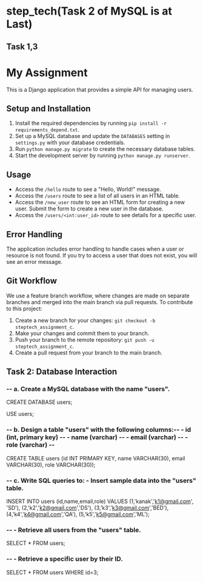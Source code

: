 # step_tech(Task 2 of MySQL is at Last)

## Task 1,3

# My Assignment

This is a Django application that provides a simple API for managing users.

## Setup and Installation

1. Install the required dependencies by running `pip install -r requirements_depend.txt`. 
2. Set up a MySQL database and update the `DATABASES` setting in `settings.py` with your database credentials.
3. Run `python manage.py migrate` to create the necessary database tables.
4. Start the development server by running `python manage.py runserver`.

## Usage

- Access the `/hello` route to see a "Hello, World!" message.
- Access the `/users` route to see a list of all users in an HTML table.
- Access the `/new_user` route to see an HTML form for creating a new user. Submit the form to create a new user in the database.
- Access the `/users/<int:user_id>` route to see details for a specific user.

## Error Handling

The application includes error handling to handle cases when a user or resource is not found. If you try to access a user that does not exist, you will see an error message.

## Git Workflow

We use a feature branch workflow, where changes are made on separate branches and merged into the main branch via pull requests. To contribute to this project:
1. Create a new branch for your changes: `git checkout -b steptech_assignment_c`.
2. Make your changes and commit them to your branch.
3. Push your branch to the remote repository: `git push -u steptech_assignment_c`.
4. Create a pull request from your branch to the main branch.




## Task 2: Database Interaction 
###  -- a. Create a MySQL database with the name "users". 
CREATE DATABASE users;

 
USE users;

### -- b. Design a table "users" with the following columns:--  - id (int, primary key)  -- - name (varchar) --  - email (varchar) --  - role (varchar) -- 
CREATE TABLE users (id  INT PRIMARY KEY,
name VARCHAR(30),
email VARCHAR(30),
role VARCHAR(30));


### --  c. Write SQL queries to:  - Insert sample data into the "users" table. 
INSERT INTO users (id,name,email,role) VALUES
(1,'kanak','k1@gmail.com', 'SD'),
(2,'k2','k2@gmail.com','DS'),
(3,'k3','k3@gmail.com','BED'),
(4,'k4','k4@gmail.com','QA'),
(5,'k5','k5@gmail.com','ML');


### --  - Retrieve all users from the "users" table. 
SELECT * FROM users;


###  -- - Retrieve a specific user by their ID. 
SELECT * FROM users WHERE id=3;


